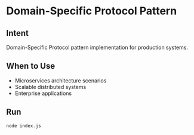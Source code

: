 # Domain-Specific Protocol Pattern

## Intent
Domain-Specific Protocol pattern implementation for production systems.

## When to Use
- Microservices architecture scenarios
- Scalable distributed systems
- Enterprise applications

## Run
```bash
node index.js
```
